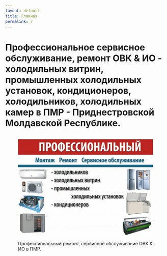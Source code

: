 ```yaml
---
layout: default
title: Главная
permalink: /
---
```


# Профессиональное сервисное обслуживание, ремонт ОВК & ИО - холодильных витрин, промышленных холодильных установок, кондиционеров, холодильников, холодильных камер в ПМР - Приднестровской Молдавской Республике.

<figure><img src="lending_ovk_pmr.gif" alt=""><figcaption><p>Профессиональный ремонт, сервисное обслуживание ОВК &#x26; ИО в ПМР.</p></figcaption></figure>
